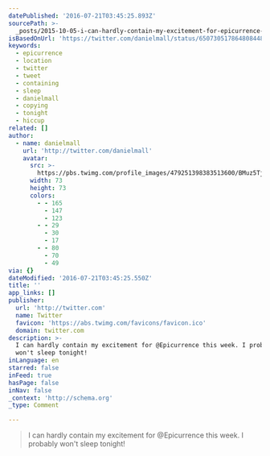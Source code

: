 ```yaml
---
datePublished: '2016-07-21T03:45:25.893Z'
sourcePath: >-
  _posts/2015-10-05-i-can-hardly-contain-my-excitement-for-epicurrence-this-wee.md
isBasedOnUrl: 'https://twitter.com/danielmall/status/650730517864808448'
keywords:
  - epicurrence
  - location
  - twitter
  - tweet
  - containing
  - sleep
  - danielmall
  - copying
  - tonight
  - hiccup
related: []
author:
  - name: danielmall
    url: 'http://twitter.com/danielmall'
    avatar:
      src: >-
        https://pbs.twimg.com/profile_images/479251398383513600/BMuz5Tje_bigger.jpeg
      width: 73
      height: 73
      colors:
        - - 165
          - 147
          - 123
        - - 29
          - 30
          - 17
        - - 80
          - 70
          - 49
via: {}
dateModified: '2016-07-21T03:45:25.550Z'
title: ''
app_links: []
publisher:
  url: 'http://twitter.com'
  name: Twitter
  favicon: 'https://abs.twimg.com/favicons/favicon.ico'
  domain: twitter.com
description: >-
  I can hardly contain my excitement for @Epicurrence this week. I probably
  won't sleep tonight!
inLanguage: en
starred: false
inFeed: true
hasPage: false
inNav: false
_context: 'http://schema.org'
_type: Comment

---
```

> I can hardly contain my excitement for @Epicurrence this week. I probably won't sleep tonight!
